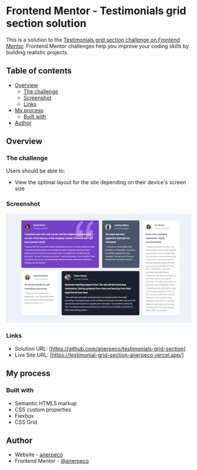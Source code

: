 # Frontend Mentor - Testimonials grid section solution

This is a solution to the [Testimonials grid section challenge on Frontend Mentor](https://www.frontendmentor.io/challenges/testimonials-grid-section-Nnw6J7Un7). Frontend Mentor challenges help you improve your coding skills by building realistic projects.

## Table of contents

- [Overview](#overview)
  - [The challenge](#the-challenge)
  - [Screenshot](#screenshot)
  - [Links](#links)
- [My process](#my-process)
  - [Built with](#built-with)
- [Author](#author)

## Overview

### The challenge

Users should be able to:

- View the optimal layout for the site depending on their device's screen size

### Screenshot

![](./screenshot/screenshot.jpg)

### Links

- Solution URL: [https://github.com/anerpeco/testimonials-grid-section]
- Live Site URL: [https://testimonial-grid-section-anerpeco.vercel.app/]

## My process

### Built with

- Semantic HTML5 markup
- CSS custom properties
- Flexbox
- CSS Grid

## Author

- Website - [anerpeco](https://github.com/anerpeco)
- Frontend Mentor - [@anerpeco](https://www.frontendmentor.io/profile/anerpeco)
